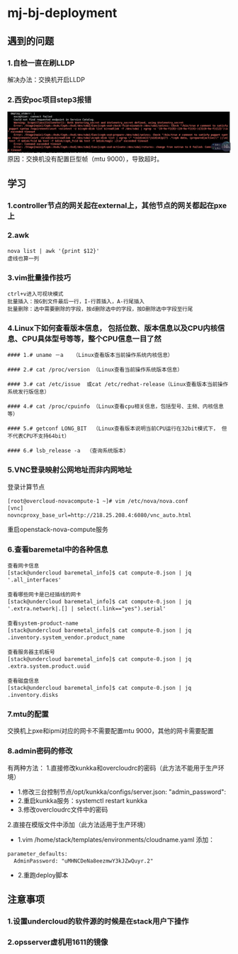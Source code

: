 # mj-bj-deployment

## 遇到的问题

### 1.自检一直在刷LLDP

解决办法：交换机开启LLDP

### 2.西安poc项目step3报错
![](/assets/step3_error.png)
原因：交换机没有配置巨型帧（mtu 9000），导致超时。

## 学习

### 1.controller节点的网关起在external上，其他节点的网关都起在pxe上

### 2.awk

```
nova list | awk '{print $12}'
虚线也算一列
```

### 3.vim批量操作技巧

```
ctrl+v进入可视块模式
批量插入：按G到文件最后一行，I-行首插入，A-行尾插入
批量删除：选中需要删除的字段，按d删除选中的字段，按D删除选中字段至行尾
```

### 4.Linux下如何查看版本信息， 包括位数、版本信息以及CPU内核信息、CPU具体型号等等，整个CPU信息一目了然

```
#### 1.# uname －a   （Linux查看版本当前操作系统内核信息）

#### 2.# cat /proc/version （Linux查看当前操作系统版本信息）

#### 3.# cat /etc/issue  或cat /etc/redhat-release（Linux查看版本当前操作系统发行版信息）

#### 4.# cat /proc/cpuinfo （Linux查看cpu相关信息，包括型号、主频、内核信息等）

#### 5.# getconf LONG_BIT  （Linux查看版本说明当前CPU运行在32bit模式下， 但不代表CPU不支持64bit）

#### 6.# lsb_release -a  （查询系统版本）
```

### 5.VNC登录映射公网地址而非内网地址

登录计算节点

```
[root@overcloud-novacompute-1 ~]# vim /etc/nova/nova.conf
[vnc]
novncproxy_base_url=http://218.25.208.4:6080/vnc_auto.html
```

重启openstack-nova-compute服务

### 6.查看baremetal中的各种信息

```
查看网卡信息
[stack@undercloud baremetal_info]$ cat compute-0.json | jq '.all_interfaces' 

查看哪些网卡是已经插线的网卡
[stack@undercloud baremetal_info]$ cat compute-0.json | jq '.extra.network|.[] | select(.link=="yes").serial'

查看system-product-name
[stack@undercloud baremetal_info]$ cat compute-0.json | jq .inventory.system_vendor.product_name

查看服务器主机板号
[stack@undercloud baremetal_info]$ cat compute-0.json | jq .extra.system.product.uuid

查看磁盘信息
[stack@undercloud baremetal_info]$ cat compute-0.json | jq .inventory.disks
```

### 7.mtu的配置

交换机上pxe和ipmi对应的网卡不需要配置mtu 9000，其他的网卡需要配置

### 8.admin密码的修改
有两种方法：
1.直接修改kunkka和overcloudrc的密码（此方法不能用于生产环境）
* 1.修改三台控制节点/opt/kunkka/configs/server.json:  "admin_password":
* 2.重启kunkka服务：systemctl restart kunkka
* 3.修改overcloudrc文件中的密码

2.直接在模版文件中添加（此方法适用于生产环境）
* 1.vim /home/stack/templates/environments/cloudname.yaml
添加：
```
parameter_defaults:
  AdminPassword: "uMHNCDeNa8eezmwY3kJZwQuyr.2"
```
* 2.重跑deploy脚本

## 注意事项

### 1.设置undercloud的软件源的时候是在stack用户下操作

### 2.opsserver虚机用1611的镜像



